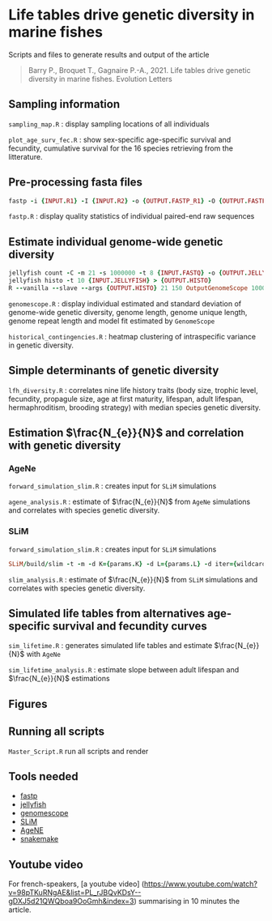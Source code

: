 # Life tables drive genetic diversity in marine fishes

Scripts and files to generate results and output of the article 

> Barry P., Broquet T., Gagnaire P.-A., 2021. Life tables drive genetic diversity in marine fishes. Evolution Letters

## Sampling information

`sampling_map.R` : display sampling locations of all individuals

`plot_age_surv_fec.R` : show  sex-specific age-specific survival and fecundity, cumulative survival for the 16 species retrieving from the litterature.

## Pre-processing fasta files

```ruby
fastp -i {INPUT.R1} -I {INPUT.R2} -o {OUTPUT.FASTP_R1} -O {OUTPUT.FASTP_R2} --trim_poly_g --correction --low_complexity_filter --html {OUTPUT.REPORT_HTML} --json {OUTPUT.REPORTJSON} --report_title {SAMPLE} --thread 8 --dont_overwrite
```

`fastp.R` : display quality statistics of individual paired-end raw sequences

## Estimate individual genome-wide genetic diversity

```ruby
jellyfish count -C -m 21 -s 1000000 -t 8 {INPUT.FASTQ} -o {OUTPUT.JELLYFISH}
jellyfish histo -t 10 {INPUT.JELLYFISH} > {OUTPUT.HISTO}
R --vanilla --slave --args {OUTPUT.HISTO} 21 150 OutputGenomeScope 1000000 Summary {SAMPLE} < ~/GenomeScope/genomescope_cluster.R
```

`genomescope.R` : display individual estimated and standard deviation of genome-wide genetic diversity, genome length, genome unique length, genome repeat length and model fit estimated by `GenomeScope`

`historical_contingencies.R` : heatmap clustering of intraspecific variance in genetic diversity.

## Simple determinants of genetic diversity

`lfh_diversity.R` : correlates nine life history traits (body size, trophic level, fecundity, propagule size, age at first maturity, lifespan, adult lifespan, hermaphroditism, brooding strategy) with median species genetic diversity.

## Estimation $\frac{N_{e}}{N}$ and correlation with genetic diversity 

### AgeNe

`forward_simulation_slim.R` : creates input for `SLiM` simulations

`agene_analysis.R` : estimate of $\frac{N_{e}}{N}$ from `AgeNe` simulations and correlates with species genetic diversity.

### SLiM

`forward_simulation_slim.R` : creates input for `SLiM` simulations

```ruby
SLiM/build/slim -t -m -d K={params.K} -d L={params.L} -d iter={wildcards.itera} -d mu={params.mu} -d rec={params.rec} -d register_each={params.register_each} {input.input}
```

`slim_analysis.R` : estimate of $\frac{N_{e}}{N}$ from `SLiM` simulations and correlates with species genetic diversity.

## Simulated life tables from alternatives age-specific survival and fecundity curves

`sim_lifetime.R` : generates simulated life tables and estimate $\frac{N_{e}}{N}$ with `AgeNe`

`sim_lifetime_analysis.R` : estimate slope between adult lifespan and $\frac{N_{e}}{N}$ estimations

## Figures



## Running all scripts

`Master_Script.R` run all scripts and render 

## Tools needed

* [fastp](https://github.com/OpenGene/fastp)
* [jellyfish](https://github.com/gmarcais/Jellyfish)
* [genomescope](https://github.com/schatzlab/genomescope)
* [SLiM](https://messerlab.org/slim/)
* [AgeNE](https://esajournals.onlinelibrary.wiley.com/doi/10.1890/10-1796.1)
* [snakemake](https://github.com/snakemake/snakemake)

## Youtube video

For french-speakers, [a youtube video] (https://www.youtube.com/watch?v=98pTKuRNgAE&list=PL_rJBQvKDsY--gDXJ5d21QWQboa9OoGmh&index=3) summarising in 10 minutes the article.